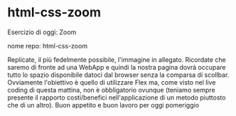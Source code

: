 # html-css-zoom

Esercizio di oggi: Zoom

nome repo: html-css-zoom

Replicate, il più fedelmente possibile, l'immagine in allegato.
Ricordate che saremo di fronte ad una WebApp e quindi la nostra pagina dovrà occupare tutto lo spazio disponibile datoci dal browser senza la comparsa di scollbar.
Ovviamente l'obiettivo è quello di utilizzare Flex ma, come visto nel live coding di questa mattina, non è obbligatorio ovunque (teniamo sempre presente il rapporto costi/benefici nell'applicazione di un metodo piuttosto che di un altro).
Buon appetito e buon lavoro per oggi pomeriggio
